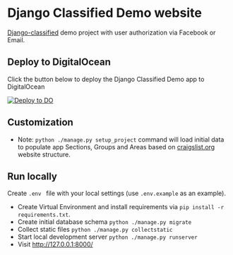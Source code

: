 # Django Classified Demo website

[Django-classified](https://github.com/slyapustin/django-classified) demo project with user authorization via Facebook or Email.

## Deploy to DigitalOcean

Click the button below to deploy the Django Classified Demo app to DigitalOcean

[![Deploy to DO](https://www.deploytodo.com/do-btn-blue.svg)](https://cloud.digitalocean.com/apps/new?repo=https://github.com/slyapustin/django-classified-demo/tree/main&refcode=08ce1ee690de)

## Customization

- Note: `python ./manage.py setup_project` command will load initial data to populate app Sections, Groups and Areas based on [craigslist.org](http://craigslist.org) website structure.

## Run locally

Create `.env ` file with your local settings (use `.env.example` as an example).

- Create Virtual Environment and install requirements via `pip install -r requirements.txt`.
- Create initial database schema `python ./manage.py migrate`
- Collect static files `python ./manage.py collectstatic`
- Start local development server `python ./manage.py runserver`
- Visit http://127.0.0.1:8000/
